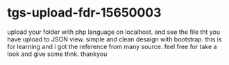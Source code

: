 # tgs-upload-fdr-15650003
upload your folder with php language on localhost.
and see the file tht you have upload to JSON view.
simple and clean desaign with bootstrap.
this is for learning and i got the reference from many source. feel free for take a look and give some thnk. thankyou
